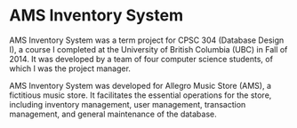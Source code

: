 # AMS Inventory System

AMS Inventory System was a term project for CPSC 304 (Database Design I), a course I completed at the University of British Columbia (UBC) in Fall of 2014. It was developed by a team of four computer science students, of which I was the project manager.

AMS Inventory System was developed for Allegro Music Store (AMS), a fictitious music store. It facilitates the essential operations for the store, including inventory management, user management, transaction management, and general maintenance of the database.
